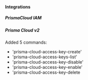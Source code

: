 
#### Integrations

##### PrismaCloud IAM

##### Prisma Cloud v2

Added 5 commands: 

- 'prisma-cloud-access-key-create'
- 'prisma-cloud-access-keys-list'
- 'prisma-cloud-access-key-disable'
- 'prisma-cloud-access-key-enable'
- 'prisma-cloud-access-key-delete
